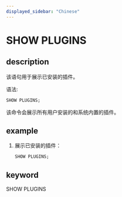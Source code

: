 ```yaml
---
displayed_sidebar: "Chinese"
---
```


# SHOW PLUGINS

## description

该语句用于展示已安装的插件。

语法:

```sql
SHOW PLUGINS;
```

该命令会展示所有用户安装的和系统内置的插件。

## example

1. 展示已安装的插件：

    ```sql
    SHOW PLUGINS;
    ```

## keyword

SHOW PLUGINS
